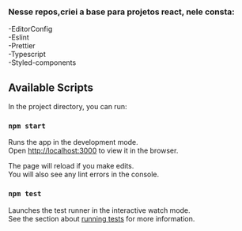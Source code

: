 ### Nesse repos,criei a base para projetos react, nele consta:
-EditorConfig <br>
-Eslint   <br>
-Prettier   <br>
-Typescript   <br>
-Styled-components

## Available Scripts

In the project directory, you can run:
### `npm start`

Runs the app in the development mode.\
Open [http://localhost:3000](http://localhost:3000) to view it in the browser.

The page will reload if you make edits.\
You will also see any lint errors in the console.

### `npm test`

Launches the test runner in the interactive watch mode.\
See the section about [running tests](https://facebook.github.io/create-react-app/docs/running-tests) for more information.

